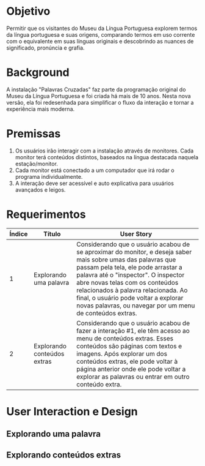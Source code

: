 # Objetivo

Permitir que os visitantes do Museu da Língua Portuguesa explorem termos da língua portuguesa e suas origens, comparando termos em uso corrente com o equivalente em suas línguas originais e descobrindo as nuances de significado, pronúncia e grafia. 


# Background

A instalação "Palavras Cruzadas" faz parte da programação original do Museu da Língua Portuguesa e foi criada há mais de 10 anos. Nesta nova versão, ela foi redesenhada para simplificar o fluxo da interação e tornar a experiência mais moderna. 


# Premissas

1. Os usuários irão interagir com a instalação através de monitores. Cada monitor terá conteúdos distintos, baseados na língua destacada naquela estação/monitor.
1. Cada monitor está conectado a um computador que irá rodar o programa individualmente.
1. A interação deve ser acessível e auto explicativa para usuários avançados e leigos.


# Requerimentos

Índice | Título | User Story
------------ | ------------- | -------------
1 | Explorando uma palavra | Considerando que o usuário acabou de se aproximar do monitor, e deseja saber mais sobre umas das palavras que passam pela tela, ele pode arrastar a palavra até o "inspector". O inspector abre novas telas com os conteúdos relacionados à palavra relacionada. Ao final, o usuário pode voltar a explorar novas palavras, ou navegar por um menu de conteúdos extras.
2 | Explorando conteúdos extras | Considerando que o usuário acabou de fazer a interação #1, ele têm acesso ao menu de conteúdos extras. Esses conteúdos são páginas com textos e imagens. Após explorar um dos conteúdos extras, ele pode voltar à página anterior onde ele pode voltar a explorar as palavras ou entrar em outro conteúdo extra.


# User Interaction e Design

## Explorando uma palavra

## Explorando conteúdos extras

